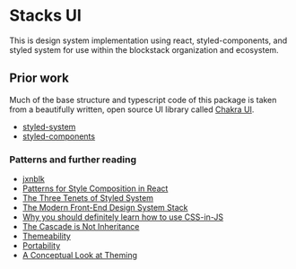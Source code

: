 # Stacks UI

This is design system implementation using react, styled-components, and styled system for use within the blockstack organization and ecosystem.

## Prior work

Much of the base structure and typescript code of this package is taken from a beautifully written, open source UI library called [Chakra UI](https://github.com/chakra-ui/chakra-ui/).

- [styled-system](https://styled-system.com)
- [styled-components](https://www.styled-components.com)

### Patterns and further reading

- [jxnblk](https://twitter.com/jxnblk)
- [Patterns for Style Composition in React](https://jxnblk.com/blog/patterns-for-style-composition-in-react/)
- [The Three Tenets of Styled System](https://jxnblk.com/blog/the-three-tenets-of-styled-system/)
- [The Modern Front-End Design System Stack](https://jxnblk.com/blog/the-modern-front-end-design-system/)
- [Why you should definitely learn how to use CSS-in-JS](https://jxnblk.com/blog/why-you-should-learn-css-in-js/)
- [The Cascade is Not Inheritance](https://jxnblk.com/blog/the-cascade-is-not-inheritance/)
- [Themeability](https://jxnblk.com/blog/themeability/)
- [Portability](https://jxnblk.com/blog/portability/)
- [A Conceptual Look at Theming](https://jxnblk.com/blog/a-conceptual-look-at-theming/)
